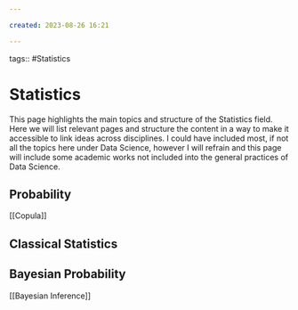 ```yaml
---

created: 2023-08-26 16:21

---
```

tags:: #Statistics

# Statistics

This page highlights the main topics and structure of the Statistics field. Here we will list relevant pages and structure the content in a way to make it accessible to link ideas across disciplines. I could have included most, if not all the topics here under Data Science, however I will refrain and this page will include some academic works not included into the general practices of Data Science.

## Probability
[[Copula]]
## Classical Statistics
## Bayesian Probability
[[Bayesian Inference]]

